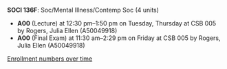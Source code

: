 **SOCI 136F**: Soc/Mental Illness/Contemp Soc (4 units)

- **A00** (Lecture) at 12:30 pm–1:50 pm on Tuesday, Thursday at CSB 005 by Rogers, Julia Ellen (A50049918)
- **A00** (Final Exam) at 11:30 am–2:29 pm on Friday at CSB 005 by Rogers, Julia Ellen (A50049918)

[Enrollment numbers over time](./SOCI136F.tsv)
